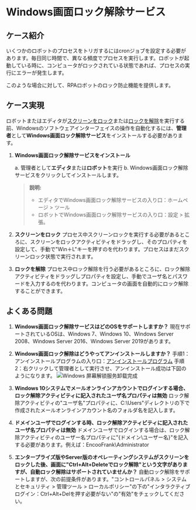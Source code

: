 # Windows画面ロック解除サービス
## ケース紹介
いくつかのロボットのプロセスをトリガするにはcronジョブを設定する必要があります。毎日同じ時間で、異なる頻度でプロセスを実行します。ロボットが起動している時に、コンピュータがロックされている状態であれば、プロセスの実行にエラーが発生します。

このような場合に対して、RPAロボットのロック防止機能を提供します。

## ケース実現
ロボットまたはエディタが[スクリーンをロック](System/Screen/WindowsLockActivity.md)または[ロックを解除](System/Screen/WindowsUnlockActivity.md)を実行する前、Windowsのソフトウェアインターフェイスの操作を自動化するには、**管理者**として**Windows画面ロック解除サービス**をインストールする必要があります。
1. **Windows画面ロック解除サービスをインストール** 

   a. 管理者として**エディタ**または**ロボット**を実行
   b. Windows画面ロック解除サービスをクリックしてインストールします。
   >**説明:**
   >- エディタでWindows画面ロック解除サービスの入り口：ホームページ > ツール
   >- ロボットでWindows画面ロック解除サービスの入り口：設定 > 拡張。

2. **スクリーンをロック**
プロセス中スクリーンロックを実行する必要があるところに、スクリーンをロックアクティビティをドラッグし、そのプロパティを設定して、手動で"Win＋L"キーを押すのを代わります。プロセスはまだスクリーンロック状態で実行されます。

3. **ロックを解除**
プロセス中ロック解除を行う必要があるところに、ロック解除アクティビティをドラッグしプロパティを設定し、手動でユーザ名とパスワードを入力するのを代わります。コンピュータの画面を自動的にロック解除することができます。




## よくある問題
1. **Windows画面ロック解除サービスはどのOSをサポートしますか？**
   現在サポートされているOSは、Windows 7、Windows 10、Windows Server 2008、Windows Server 2016、Windows Server 2019があります。
2. **Windows画面ロック解除はどうやってアンインストールしますか？**
    手順1：アンインストールプログラムの入り口：[アンインストールプログラム](https://docimages.blob.core.chinacloudapi.cn/images/Studio/Extensions/EncooCredentialProviderUnInstall.bat)
    手順2：右クリックして管理者として実行させ、アンインストール成功は下図のようになります。
    ![Windows 屏幕解锁服务卸载完成](https://docimages.blob.core.chinacloudapi.cn/images/Studio/Extensions/uninstall20201202.png)


3. **Windows 10システムでメールオンラインアカウントでログインする場合、ロック解除アクティビティに記入されたユーザ名プロパティは無効**
   ロック解除アクティビティの"ユーザ名"プロパティに、C:\Users"ディレクトリの下で作成されたメールオンラインアカウント名のフォルダ名を記入します。

4. **ドメインユーザでログインする時、ロック解除アクティビティに記入されたユーザ名プロパティは無効**
   ドメインユーザでログインする場合は、ロック解除アクティビティのユーザー名プロパティに"{ドメイン\ユーザー名}"を記入する必要があります。例えば：EncooFrank\Administrator

5. **エンタープライズ版やServer版のオペレーティングシステムがスクリーンをロックした後、画面に"Ctrl+Alt+Deleteでロック解除"という文字がありますが、自動ロック解除はサポートされていませんか？**
    自動ロック解除をサポートしますが、次の前提条件があります。"コントロールパネル > システムとセキュリティ > 管理ツール > ローカルポリシー"の下の"インタラクティブログイン：Ctrl+Alt+Delを押す必要がない"の"有効"をチェックしてください。
